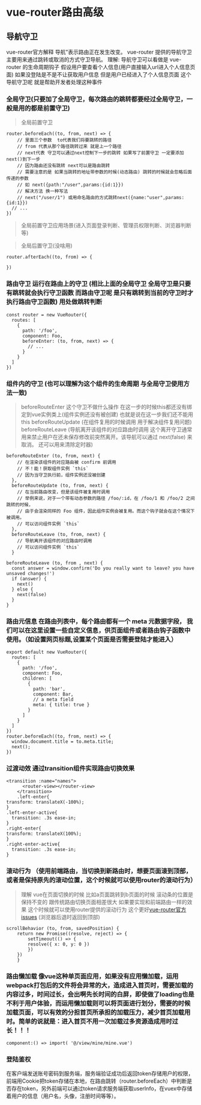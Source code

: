 # vue-router路由高级
## 导航守卫
vue-router官方解释 导航”表示路由正在发生改变。 vue-router 提供的导航守卫主要用来通过跳转或取消的方式守卫导航。
理解: 导航守卫可以看做是 vue-router 的生命周期钩子 假设用户要查看个人信息(用户直接输入url进入个人信息页面) 如果没登陆是不是不让获取用户信息 但是用户已经进入了个人信息页面 这个导航守卫呢 就是帮助开发者处理这种事件
### 全局守卫(只要加了全局守卫，每次路由的跳转都要经过全局守卫，一般是用的都是前置守卫)
> 全局前置守卫  
```
router.beforeEach((to, from, next) => { 
    // 里面三个参数  to代表我们将要跳转的路径
    // from 代表从那个路径跳转过来 就是上一个路径
    // next代表 守卫可以通过next控制下一步的跳转 如果写了前置守卫 一定要添加next()到下一步 
    // 因为路由还没有跳转 next可以是路由跳转
    // 需要注意的是 如果当跳转的地址带参数的时候(动态路由) 跳转的时候就会忽略后面传递的参数 
    // 如 next({path:"/user",params:{id:1}})
    // 解决方法 换一种写法
    // next("/user/1") 或用命名路由的方式跳转next({name:"user",params:{id:1}})
  // ...
})
```
> 全局前置守卫应用场景(进入页面登录判断、管理员权限判断、浏览器判断等)

> 全局后置守卫(没啥用)
```
router.afterEach((to, from) => {   
  
})
```
### 路由守卫  运行在路由上的守卫  (相比上面的全局守卫 全局守卫是只要有跳转就会执行守卫函数 而路由守卫呢 是只有跳转到当前的守卫时才执行路由守卫函数) 用处做跳转判断
```
const router = new VueRouter({
  routes: [
    {
      path: '/foo',
      component: Foo,
      beforeEnter: (to, from, next) => {
        // ...
      }
    }
  ]
})
```
### 组件内的守卫 (也可以理解为这个组件的生命周期 与全局守卫使用方法一致)
> beforeRouteEnter 这个守卫不做什么操作 在这一步的时候this都还没有绑定到vue实例类上(组件实例还没有被创建) 也就是说在这一步我们还不能用this
> beforeRouteUpdate  (在组件复用的时候调用 用于解决组件复用问题)
> beforeRouteLeave (导航离开该组件的对应路由时调用 这个离开守卫通常用来禁止用户在还未保存修改前突然离开。该导航可以通过 next(false) 来取消。 还可以用来清除定时器)
```
beforeRouteEnter (to, from, next) {
    // 在渲染该组件的对应路由被 confirm 前调用
    // 不！能！获取组件实例 `this`
    // 因为当守卫执行前，组件实例还没被创建
  },
  beforeRouteUpdate (to, from, next) {
    // 在当前路由改变，但是该组件被复用时调用
    // 举例来说，对于一个带有动态参数的路径 /foo/:id，在 /foo/1 和 /foo/2 之间跳转的时候，
    // 由于会渲染同样的 Foo 组件，因此组件实例会被复用。而这个钩子就会在这个情况下被调用。
    // 可以访问组件实例 `this`
  },
  beforeRouteLeave (to, from, next) {
    // 导航离开该组件的对应路由时调用
    // 可以访问组件实例 `this`
  }
```
```
beforeRouteLeave (to, from , next) {
  const answer = window.confirm('Do you really want to leave? you have unsaved changes!')
  if (answer) {
    next()
  } else {
    next(false)
  }
}
```
### 路由元信息 在路由列表中，每个路由都有一个 meta 元数据字段， 我们可以在这里设置一些自定义信息，供页面组件或者路由钩子函数中使用。（如设置网页标题,设置某个页面是否需要登陆才能进入）
```
export default new VueRouter({
  routes: [
    {
      path: '/foo',
      component: Foo,
      children: [
        {
          path: 'bar',
          component: Bar,
          // a meta field
          meta: { title: true }
        }
      ]
    }
  ]
})
router.beforeEach((to, from, next) => {
  window.document.title = to.meta.title;
  next();
})
```
### 过渡动效 通过transition组件实现路由切换效果
```
<transition :name="names">
      <router-view></router-view>
    </transition>
    .left-enter{
transform: translateX(-100%);
}
.left-enter-active{
  transition: .3s ease-in;
}
.right-enter{
transform: translateX(100%);
}
.right-enter-active{
  transition: .3s ease-in;
}
```
### 滚动行为 （使用前端路由，当切换到新路由时，想要页面滚到顶部，或者是保持原先的滚动位置，这个时候就可以使用router的滚动行为）
> 理解 vue在页面切换的时候 比如a页面跳转到b页面的时候 滚动条的位置是保持不变的 跟传统路由切换页面相差很大 
如果要实现和前端路由一样的效果 这个时候就可以使用router提供的滚动行为 这个更好[vue-router官方issues](https://github.com/vuejs/vue-router/issues/2533 "官方issues") (浏览器后退时返回到顶部)
```
scrollBehavior (to, from, savedPosition) {
    return new Promise((resolve, reject) => {
        setTimeout(() => {
        resolve({ x: 0, y: 0 })
        })
    })
    }
```
### 路由懒加载 像vue这种单页面应用，如果没有应用懒加载，运用webpack打包后的文件将会异常的大，造成进入首页时，需要加载的内容过多，时间过长，会出啊先长时间的白屏，即使做了loading也是不利于用户体验，而运用懒加载则可以将页面进行划分，需要的时候加载页面，可以有效的分担首页所承担的加载压力，减少首页加载用时。简单的说就是：进入首页不用一次加载过多资源造成用时过长！！！
```
component:() => import( '@/view/mine/mine.vue')
```

###  登陆鉴权
在客户端发送账号密码到服务端，服务端验证成功后返回token存储用户的权限，前端用Cookie把token存储在本地，在路由跳转（router.beforeEach）中判断是否存在token，另外前端可以通过token请求服务端获取userInfo，在vuex中存储着用户的信息（用户名，头像，注册时间等等）。

